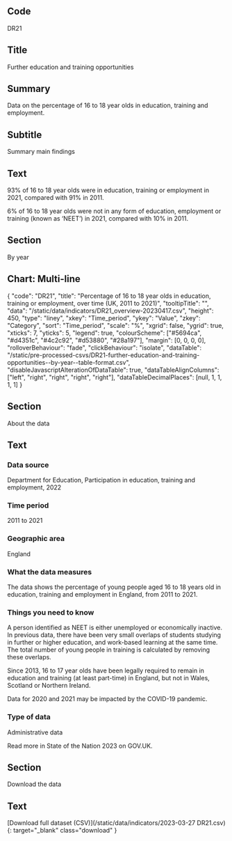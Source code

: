 ## Code
DR21

## Title
Further education and training opportunities

## Summary
Data on the percentage of 16 to 18 year olds in education, training and employment.

## Subtitle
Summary main findings

## Text
93% of 16 to 18 year olds were in education, training or employment in 2021, compared with 91% in 2011.

6% of 16 to 18 year olds were not in any form of education, employment or training (known as ‘NEET’) in 2021,
compared with 10% in 2011.

## Section
By year

## Chart: Multi-line
{
    "code": "DR21",
    "title": "Percentage of 16 to 18 year olds in education, training or employment, over time (UK, 2011 to 2021)",
    "tooltipTitle": "",
    "data": "/static/data/indicators/DR21_overview-20230417.csv",
    "height": 450,
    "type": "liney",
    "xkey": "Time_period",
    "ykey": "Value",
    "zkey": "Category",
    "sort": "Time_period",
    "scale": "%",
    "xgrid": false,
    "ygrid": true,
    "xticks": 7,
    "yticks": 5,
    "legend": true,
    "colourScheme": ["#5694ca", "#d4351c", "#4c2c92", "#d53880", "#28a197"],
    "margin": [0, 0, 0, 0],
    "rolloverBehaviour": "fade",
    "clickBehaviour": "isolate",
    "dataTable": "/static/pre-processed-csvs/DR21-further-education-and-training-opportunities--by-year--table-format.csv",
    "disableJavascriptAlterationOfDataTable": true,
    "dataTableAlignColumns": ["left", "right", "right", "right", "right"],
    "dataTableDecimalPlaces": [null, 1, 1, 1, 1]
}

## Section
About the data

## Text
### Data source
Department for Education, Participation in education, training and employment, 2022

### Time period
2011 to 2021

### Geographic area
England

### What the data measures
The data shows the percentage of young people aged 16 to 18 years old in education, training and employment
in England, from 2011 to 2021.

### Things you need to know
A person identified as NEET is either unemployed or economically inactive. In previous data, there have been very
small overlaps of students studying in further or higher education, and work-based learning at the same time.
The total number of young people in training is calculated by removing these overlaps.

Since 2013, 16 to 17 year olds have been legally required to remain in education and training (at least part-time)
in England, but not in Wales, Scotland or Northern Ireland.

Data for 2020 and 2021 may be impacted by the COVID-19 pandemic.

### Type of data
Administrative data

Read more in State of the Nation 2023 on GOV.UK.

## Section
Download the data

## Text
[Download full dataset (CSV)](/static/data/indicators/2023-03-27 DR21.csv){: target="_blank" class="download" }
